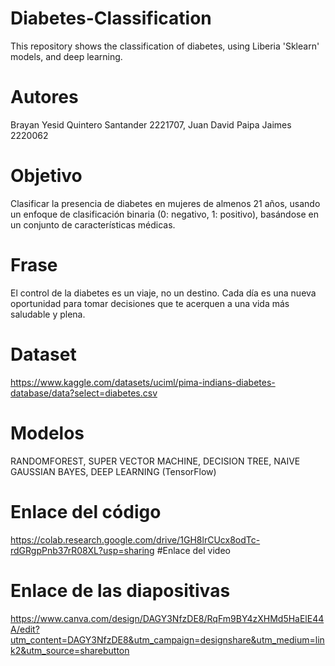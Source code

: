 # Diabetes-Classification
This repository shows the classification of diabetes, using Liberia 'Sklearn' models, and deep learning.
# Autores
Brayan Yesid Quintero Santander 2221707, Juan David Paipa Jaimes 2220062
# Objetivo
Clasificar la presencia de diabetes en mujeres de almenos 21 años, usando un enfoque de clasificación binaria (0: negativo, 1: positivo), basándose en un conjunto de características médicas. 
# Frase
El control de la diabetes es un viaje, no un destino. Cada día es una nueva oportunidad para tomar decisiones que te acerquen a una vida más saludable y plena.
# Dataset
https://www.kaggle.com/datasets/uciml/pima-indians-diabetes-database/data?select=diabetes.csv
# Modelos
RANDOMFOREST, SUPER VECTOR MACHINE, DECISION TREE, NAIVE GAUSSIAN BAYES, DEEP LEARNING (TensorFlow)
# Enlace del código
https://colab.research.google.com/drive/1GH8lrCUcx8odTc-rdGRgpPnb37rR08XL?usp=sharing
#Enlace del video
# Enlace de las diapositivas
https://www.canva.com/design/DAGY3NfzDE8/RqFm9BY4zXHMd5HaElE44A/edit?utm_content=DAGY3NfzDE8&utm_campaign=designshare&utm_medium=link2&utm_source=sharebutton

